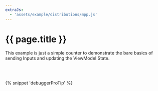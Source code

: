 ```yaml
---
extraJs:
  - 'assets/example/distributions/mpp.js'
---
```


# {{ page.title }}

This example is just a simple counter to demonstrate the bare basics of sending Inputs and updating the ViewModel State.

<div id="example_counter"></div>
<br><br>

{% snippet 'debuggerProTip' %}
